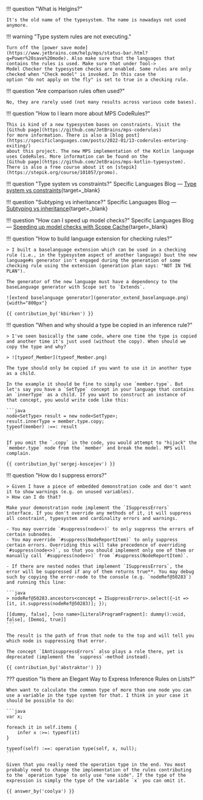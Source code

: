 !!! question "What is Helgins?"

    It's the old name of the typesystem. The name is nowadays not used anymore.

!!! warning  "Type system rules are not executing."

    Turn off the [power save mode](https://www.jetbrains.com/help/mps/status-bar.html?q=Power%20save%20mode). Also make sure that the languages that contains the rules is used. Make sure that under Tool->
    Model Checker the typesystem checks are enabled. Some rules are only checked when "Check model" is invoked. In this case the
    option "do not apply on the fly" is set to true in a checking rule.

!!! question  "Are comparison rules often used?"

    No, they are rarely used (not many results across various code bases).

!!! question "How to I learn more about MPS CodeRules?"

    This is kind of a new typesystem bases on constraints. Visit the [Github page](https://github.com/JetBrains/mps-coderules)
    for more information. There is also a [blog post](https://specificlanguages.com/posts/2022-01/13-coderules-entering-exiting/)
    about this project. The new MPS implementation of the Kotlin language uses CodeRules. More information can be found on the
    [Github page](https://github.com/JetBrains/mps-kotlin-typesystem). There is also a free course about it on [stepik](https://stepik.org/course/101057/promo).

!!! question "Type system vs constraints?"
    Specific Languages Blog &mdash; [Type system vs constraints](https://specificlanguages.com/posts/typesystem-vs-constraints/){target=_blank}

!!! question "Subtyping vs inheritance?"
    Specific Languages Blog &mdash; [Subtyping vs inheritance](https://specificlanguages.com/posts/2022-02/08-subtyping-vs-inheritance/){target=_blank}

!!! question "How can I speed up model checks?"
    Specific Languages Blog &mdash; [Speeding up model checks with Scope Cache](https://specificlanguages.com/posts/2022-01/26-speeding-up-model-checks-with-scope-cache/){target=_blank}

!!! question "How to build language extension for checking rules?"

    > I built a baselanguage extension which can be used in a checking rule (i.e., in the typesystem aspect of another language) buut the new language#s generator isn't engaged during the generation of some checking rule using the extension (generation plan says: "NOT IN THE PLAN").

    The generator of the new language must have a dependency to the baseLanguage generator with Scope set to `Extends`.
    
    ![extend baselanguage generator](generator_extend_baselanguage.png){width="800px"}

    {{ contribution_by('kbirken') }}

!!! question "When and why should a type be copied in an inference rule?"

    > I've seen basically the same code, where one time the type is copied and another time it's just used (without the copy). When should we copy the type and why?

    > ![typeof_Member](typeof_Member.png)

    The type should only be copied if you want to use it in another type as a child.

    In the example it should be fine to simply use `member.type`. But let's say you have a `SetType` concept in your language that contains an `innerType` as a child. If you want to construct an instance of that concept, you would write code like this:
    
    ```java
    node<SetType> result = new node<SetType>;
    result.innerType = member.type.copy;
    typeof(member) :==: result
    ```
    
    If you omit the `.copy` in the code, you would attempt to "hijack" the `member.type` node from the `member` and break the model. MPS will complain.

    {{ contribution_by('sergej-koscejev') }}

!!! question "How do I suppress errors?"

    > Given I have a piece of embedded demonstration code and don't want it to show warnings (e.g. on unused variables).
    > How can I do that?

    Make your demonstration node implement the `ISuppressErrors` interface. If you don't override any methods of it, it will suppress all constraint, typesystem and cardinality errors and warnings.

    - You may override `#suppress(node<>)` to only suppress the errors of certain subnodes.
    - You may override `#suppress(NodeReportItem)` to only suppress certain errors. Overriding this will take precedence of overriding `#suppress(node<>)`, so that you should implement only one of them or manually call `#suppress(node<>)` from `#suppress(NodeReportItem)`.
    
    - If there are nested nodes that implement `ISuppressErrors`, the error will be suppressed if any of them returns true**. You may debug such by copying the error-node to the console (e.g. `nodeRef@50283`) and running this line:
    
    ```java
    > nodeRef@50283.ancestors<concept = ISuppressErrors>.select({~it => [it, it.suppress(nodeRef@50283)]; });
    
    [[dummy, false], [<no name>[LiteralProgramFragment]: dummy():void, false], [Demo1, true]]
    ```
    
    The result is the path of from that node to the top and will tell you which node is suppressing that error.
    
    The concept `IAntisuppressErrors` also plays a role there, yet is deprecated (implement the `suppress`-method instead).

    {{ contribution_by('abstraktor') }}

??? question "Is there an Elegant Way to Express Inference Rules on Lists?"

    When want to calculate the common type of more than one node you can use a variable in the type system for that. I think in your case it should be possible to do:

    ```java
    var x;
    
    foreach it in self.items {
        infer x :>=: typeof(it)
    }
    
    typeof(self) :==: operation type(self, x, null);
    ```

    Given that you really need the operation type in the end. You most probably need to change the implementation of the rules contributing to the `operation type` to only use "one side". If the type of the expression is simply the type of the variable `x` you can omit it.

    {{ answer_by('coolya') }}
